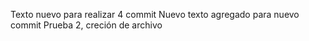 Texto nuevo para realizar 4 commit
Nuevo texto agregado para nuevo commit
 Prueba 2, creción de archivo
